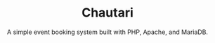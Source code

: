 <div align="center">
    <h1>Chautari</h1>
    <p>A simple event booking system built with PHP, Apache, and MariaDB.</p>
</div>